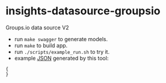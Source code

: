 # insights-datasource-groupsio
Groups.io data source V2

- run `make swagger` to generate models.
- run `make` to build app.
- run `./scripts/example_run.sh` to try it.
- example [JSON](https://github.com/LF-Engineering/insights-datasource-groupsio/blob/main/exampleOutput.json) generated by this tool:
```
{
}
```
